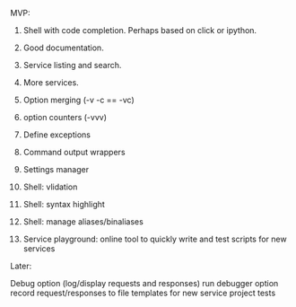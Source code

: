 MVP:

1. Shell with code completion. Perhaps based on click or ipython.
2. Good documentation.
3. Service listing and search. 
4. More services.

5. Option merging (-v -c == -vc)
6. option counters (-vvv)
7. Define exceptions
8. Command output wrappers
9. Settings manager
10. Shell: vlidation
11. Shell: syntax highlight
12. Shell: manage aliases/binaliases
13. Service playground: online tool to quickly write and test scripts for new services

Later:

Debug option (log/display requests and responses)
run debugger option
record request/responses to file
templates for new service project
tests

